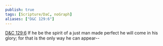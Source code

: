 ```yaml
---
publish: true
tags: [Scripture/DaC, noGraph]
aliases: ["D&C 129:6"]
---
```

[D&C 129:6](https://churchofjesuschrist.org/study/scriptures/dc-testament/dc/129?lang=eng&id=p6#p6) If he be the spirit of a just man made perfect he will come in his glory; for that is the only way he can appear--
